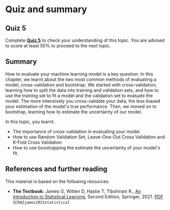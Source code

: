 # Quiz and summary

## Quiz 5

Complete [**Quiz 5**](https://docs.google.com/forms/d/e/1FAIpQLScxGmFCXs-LGilXjz4X0xpQR_pgcwhoIBX4gBGVmj2-WYlqaw/viewform?usp=share_link) to check your understanding of this topic. You are advised to score at least 50% to proceed to the next topic.

## Summary
How to evaluate your machine learning model is a key question. In this chapter, we learnt about the two most common methods of evaluating a model, cross-validation and bootstrap. We started with cross-validation, learning how to split the data into training and validation sets, and how to use the training set to fit a model and the validation set to evaluate the model. The more intensively you cross-validate your data, the less biased your estimation of the model's true performance. Then, we moved on to bootstrap, learning how to estimate the uncertainty of our model.

In this topic, you learnt:
- The importance of cross-validation in evaluating your model.
- How to use Random Validation Set, Leave-One-Out Cross Validation and K-Fold Cross Validation
- How to use boostrapping the estimate the uncertainty of your model's fit.

## References and further reading
This material is based on the following resources:
 - **The Textbook:** James G, Witten D, Hastie T, Tibshirani R., [An Introduction to Statistical Learning](https://www.statlearning.com/), Second Edition,  Springer, 2021. [PDF](https://hastie.su.domains/ISLR2/ISLRv2_website.pdf) {cite}`james2021statistical`
